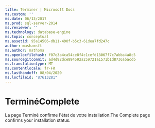 ```yaml
---
title: Terminer | Microsoft Docs
ms.custom: ''
ms.date: 06/13/2017
ms.prod: sql-server-2014
ms.reviewer: ''
ms.technology: database-engine
ms.topic: conceptual
ms.assetid: 95a14506-db11-490f-b5c3-61dea7fd247c
author: mashamsft
ms.author: mathoma
ms.openlocfilehash: f07c3a4ca54ce8f4c1cefd13067f7c7abba4a8c5
ms.sourcegitcommit: ad4d92dce894592a259721a1571b1d8736abacdb
ms.translationtype: MT
ms.contentlocale: fr-FR
ms.lasthandoff: 08/04/2020
ms.locfileid: "87613281"
---
```

# <a name="complete"></a><span data-ttu-id="d79e1-102">Terminé</span><span class="sxs-lookup"><span data-stu-id="d79e1-102">Complete</span></span>
  <span data-ttu-id="d79e1-103">La page Terminé confirme l'état de votre installation.</span><span class="sxs-lookup"><span data-stu-id="d79e1-103">The Complete page confirms your installation status.</span></span>  
  
  
